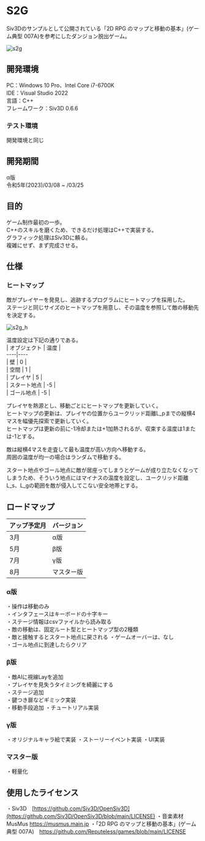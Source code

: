 # S2G
Siv3Dのサンプルとして公開されている「2D RPG のマップと移動の基本」(ゲーム典型 007A)を参考にしたダンジョン脱出ゲーム。  

![s2g](https://user-images.githubusercontent.com/116449282/228413805-55cf21ad-ba1c-4f84-bb94-ada00d595455.gif)

## 開発環境
PC：Windows 10 Pro、Intel Core i7-6700K  
IDE：Visual Studio 2022  
言語：C++  
フレームワーク：Siv3D 0.6.6
### テスト環境
開発環境と同じ

## 開発期間
α版  
令和5年(2023)/03/08 ~ /03/25

## 目的
ゲーム制作最初の一歩。  
C++のスキルを磨くため、できるだけ処理はC++で実装する。  
グラフィック処理はSiv3Dに頼る。  
複雑にせず、まず完成させる。

## 仕様
### ヒートマップ
敵がプレイヤーを発見し、追跡するプログラムにヒートマップを採用した。  
ステージと同じサイズのヒートマップを用意し、その温度を参照して敵の移動先を決定する。  

![s2g_h](https://user-images.githubusercontent.com/116449282/228413246-acb751ae-fb60-4bdf-b1e5-e8dcdee2d572.gif)  

温度設定は下記の通りである。  
| オブジェクト | 温度 |  
----|----  
| 壁 | 0 |  
| 空間 | 1 |  
| プレイヤ | 5 |  
| スタート地点 | -5 |  
| ゴール地点 | -5 |  

プレイヤを熱源とし、移動ごとにヒートマップを更新していく。  
ヒートマップの更新は、プレイヤの位置からユークリッド距離L_pまでの縦横4マスを幅優先探索で更新していく。  
ヒートマップは更新の前に-1冷却または+1加熱されるが、収束する温度は1または-1とする。  

敵は縦横4マスを走査して最も温度が高い方向へ移動する。  
周囲の温度が均一の場合はランダムで移動する。  

スタート地点やゴール地点に敵が居座ってしまうとゲームが成り立たなくなってしまうため、そういう地点にはマイナスの温度を設定し、ユークリッド距離L_s、L_gの範囲を敵が侵入してこない安全地帯とする。

## ロードマップ
| アップ予定月 | バージョン |  
----|----  
| 3月 | α版 |  
| 5月 | β版 |  
| 7月 | γ版 |  
| 8月 | マスター版 |  

### α版
・操作は移動のみ  
・インタフェースはキーボードの十字キー  
・ステージ情報はcsvファイルから読み取る  
・敵の移動は、固定ルート型とヒートマップ型の2種類  
・敵と接触するとスタート地点に戻される
・ゲームオーバーは、なし  
・ゴール地点に到達したらクリア

### β版
・敵AIに視線Layを追加  
・プレイヤを見失うタイミングを綺麗にする  
・ステージ追加  
・鍵つき扉などギミック実装  
・移動手段追加
・チュートリアル実装

### γ版
・オリジナルキャラ絵で実装
・ストーリーイベント実装
・UI実装

### マスター版
・軽量化

## 使用したライセンス
・Siv3D　[https://github.com/Siv3D/OpenSiv3D](https://github.com/Siv3D/OpenSiv3D/blob/main/LICENSE)
・音楽素材MusMus https://musmus.main.jp
・「2D RPG のマップと移動の基本」(ゲーム典型 007A)　https://github.com/Reputeless/games/blob/main/LICENSE

